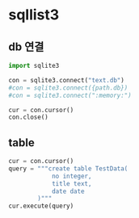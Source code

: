 # sqllist3

## db 연결
```python
import sqlite3

con = sqlite3.connect("text.db")
#con = sqlite3.connect({path.db})
#con = sqlite3.connect(":memory:")

cur = con.cursor()
con.close()
```

## table
```python
cur = con.cursor()
query = """create table TestData(
            no integer,
            title text,
            date date
        )"""
cur.execute(query)
```